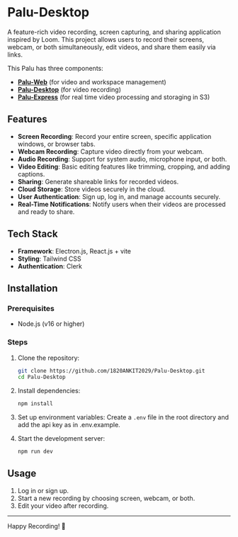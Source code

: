 
# Palu-Desktop

A feature-rich video recording, screen capturing, and sharing application inspired by Loom. This project allows users to record their screens, webcam, or both simultaneously, edit videos, and share them easily via links.

This Palu has three components:
- [**Palu-Web**][1] (for video and workspace management)
- [**Palu-Desktop**][2] (for video recording)
- [**Palu-Express**][3] (for real time video processing and storaging in S3)

## Features

- **Screen Recording**: Record your entire screen, specific application windows, or browser tabs.
- **Webcam Recording**: Capture video directly from your webcam.
- **Audio Recording**: Support for system audio, microphone input, or both.
- **Video Editing**: Basic editing features like trimming, cropping, and adding captions.
- **Sharing**: Generate shareable links for recorded videos.
- **Cloud Storage**: Store videos securely in the cloud.
- **User Authentication**: Sign up, log in, and manage accounts securely.
- **Real-Time Notifications**: Notify users when their videos are processed and ready to share.

## Tech Stack

- **Framework**: Electron.js, React.js + vite
- **Styling**: Tailwind CSS
- **Authentication**: Clerk

## Installation

### Prerequisites
- Node.js (v16 or higher)

### Steps

1. Clone the repository:
   ```bash
   git clone https://github.com/1820ANKIT2029/Palu-Desktop.git
   cd Palu-Desktop
   ```

2. Install dependencies:
   ```bash
   npm install
   ```

3. Set up environment variables:
   Create a `.env` file in the root directory and add the api key as in .env.example.

4. Start the development server:
   ```bash
   npm run dev
   ```

## Usage

1. Log in or sign up.
2. Start a new recording by choosing screen, webcam, or both.
3. Edit your video after recording.

---

Happy Recording! 🎥

[1]: https://github.com/1820ANKIT2029/Palu-Web            "Palu-Web"
[2]: https://github.com/1820ANKIT2029/Palu-Desktop        "Palu-Desktop"
[3]: https://github.com/1820ANKIT2029/Palu-Express      "Palu-Express"
